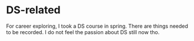 # DS-related
For career exploring, I took a DS course in spring. There are things needed to be recorded. I do not feel the passion about DS still now tho. 
